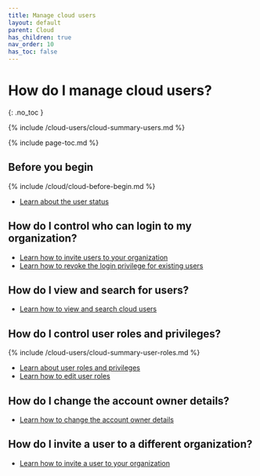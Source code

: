 ```yaml
---
title: Manage cloud users
layout: default
parent: Cloud
has_children: true
nav_order: 10
has_toc: false
---
```


# How do I manage cloud users?
{: .no_toc }

{% include /cloud-users/cloud-summary-users.md %}

{% include page-toc.md %}

## Before you begin

{% include /cloud/cloud-before-begin.md %}
* [Learn about the user status](/cloud/cloud-configuration/cloud-ref-user-status)

## How do I control who can login to my organization?

* [Learn how to invite users to your organization](/cloud/cloud-configuration/cloud-user-invite)
* [Learn how to revoke the login privilege for existing users](/cloud/cloud-configuration/cloud-user-deactivate)

## How do I view and search for users?

* [Learn how to view and search cloud users](/cloud/cloud-configuration/cloud-users-view-search)

## How do I control user roles and privileges?

{% include /cloud-users/cloud-summary-user-roles.md %}

* [Learn about user roles and privileges](/cloud/cloud-configuration/cloud-ref-user-roles)
* [Learn how to edit user roles](/cloud/cloud-configuration/cloud-user-edit-role)

## How do I change the account owner details?

* [Learn how to change the account owner details](/cloud/cloud-configuration/cloud-user-edit-details)

## How do I invite a user to a different organization?

* [Learn how to invite a user to your organization](/cloud/cloud-configuration/cloud-user-invite)
